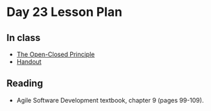 # Day 23 Lesson Plan

## In class

- [The Open-Closed Principle](../activities/activity7-1openClosed.md)
- [Handout](../activities/activity7-1umlHandout.md)

## Reading

- Agile Software Development textbook, chapter 9 (pages 99-109).
